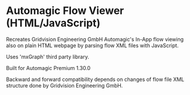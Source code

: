 # Automagic Flow Viewer (HTML/JavaScript)
Recreates Gridvision Engineering GmbH Automagic's In-App flow viewing also on plain HTML webpage by parsing flow XML files with JavaScript.

Uses 'mxGraph' third party library.

Built for Automagic Premium 1.30.0

Backward and forward compatibility depends on changes of flow file XML structure done by Gridvision Engineering GmbH.